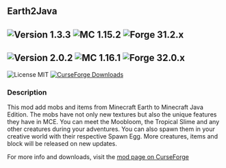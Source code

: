 ## Earth2Java

![Version 1.3.3](https://img.shields.io/badge/Version-1.3.3-brightgreen)
![MC 1.15.2](https://img.shields.io/badge/MC-1.15.2-blue)
![Forge 31.2.x](https://img.shields.io/badge/Forge-31.2.x-blue)
---
![Version 2.0.2](https://img.shields.io/badge/Version-2.0.2-brightgreen)
![MC 1.16.1](https://img.shields.io/badge/MC-1.16.1-blue)
![Forge 32.0.x](https://img.shields.io/badge/Forge-32.0.x-blue)
---
![License MIT](https://img.shields.io/badge/License-MIT-blue)
[![CurseForge Downloads](https://img.shields.io/badge/dynamic/json?color=6441a5&label=CurseForge&query=%24.downloadCount&suffix=%20Downloads&url=https%3A%2F%2Faddons-ecs.forgesvc.net%2Fapi%2Fv2%2Faddon%2F387396)](https://www.curseforge.com/minecraft/mc-mods/earth2java-mobs)
### Description
This mod add mobs and items from Minecraft Earth to Minecraft Java Edition. The mobs have not only new textures but also the unique features they have in MCE. You can meet the Moobloom, the Tropical Slime and any other creatures during your adventures. You can also spawn them in your creative world with their respective Spawn Egg.
More creatures, items and block will be released on new updates.

For more info and downloads, visit the [mod page on CurseForge](https://www.curseforge.com/minecraft/mc-mods/earth2java-mobs)
